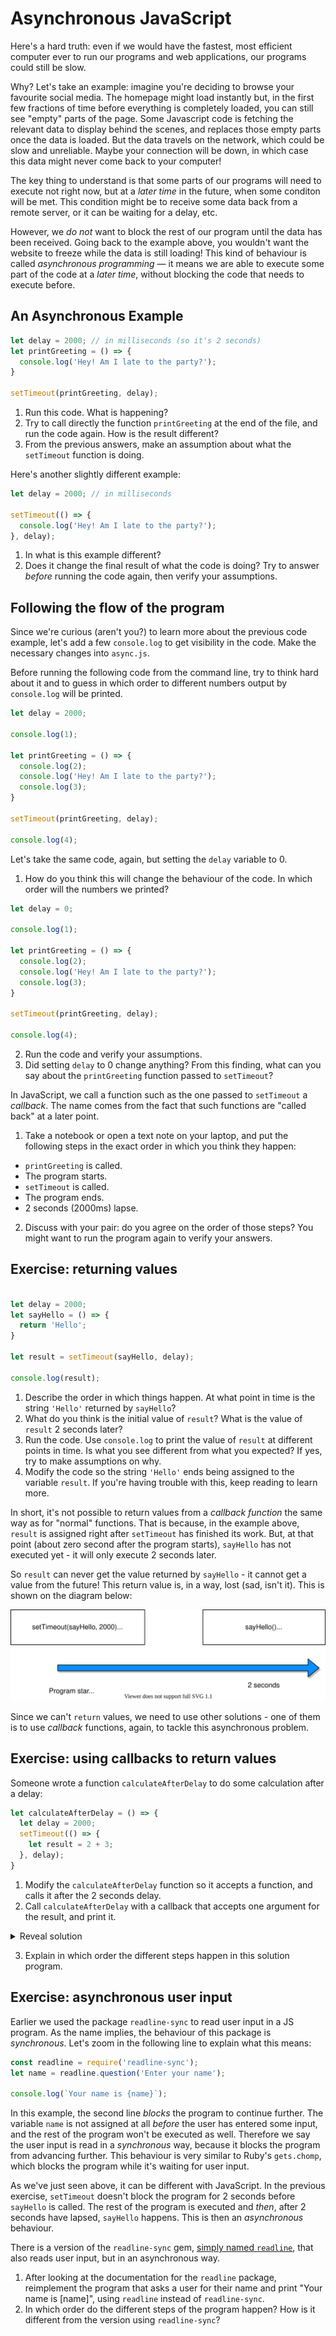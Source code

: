 # Asynchronous JavaScript

Here's a hard truth: even if we would have the fastest, most efficient computer ever to run our programs and web applications, our programs could still be slow. 

Why? Let's take an example: imagine you're deciding to browse your favourite social media. The homepage might load instantly but, in the first few fractions of time before everything is completely loaded, you can still see "empty" parts of the page. Some Javascript code is fetching the relevant data to display behind the scenes, and replaces those empty parts once the data is loaded. But the data travels on the network, which could be slow and unreliable. Maybe your connection will be down, in which case this data might never come back to your computer!

The key thing to understand is that some parts of our programs will need to execute not right now, but at a *later time* in the future, when some conditon will be met. This condition might be to receive some data back from a remote server, or it can be waiting for a delay, etc.

However, we *do not* want to block the rest of our program until the data has been received. Going back to the example above, you wouldn't want the website to freeze while the data is still loading! This kind of behaviour is called *asynchronous programming* — it means we are able to execute some part of the code at a *later time*, without blocking the code that needs to execute before.

## An Asynchronous Example

```javascript
let delay = 2000; // in milliseconds (so it's 2 seconds)
let printGreeting = () => {
  console.log('Hey! Am I late to the party?');
}

setTimeout(printGreeting, delay);
```

1. Run this code. What is happening? 
2. Try to call directly the function `printGreeting` at the end of the file, and run the code again. How is the result different?
3. From the previous answers, make an assumption about what the `setTimeout` function is doing. 

Here's another slightly different example:
```javascript
let delay = 2000; // in milliseconds

setTimeout(() => {
  console.log('Hey! Am I late to the party?');
}, delay);
```

1. In what is this example different? 
2. Does it change the final result of what the code is doing? Try to answer *before* running the code again, then verify your assumptions.

## Following the flow of the program

Since we're curious (aren't you?) to learn more about the previous code example, let's add a few `console.log` to get visibility in the code. Make the necessary changes into `async.js`.

Before running the following code from the command line, try to think hard about it and to guess in which order to different numbers output by `console.log` will be printed. 

```javascript
let delay = 2000;

console.log(1);

let printGreeting = () => {
  console.log(2);
  console.log('Hey! Am I late to the party?');
  console.log(3);
}

setTimeout(printGreeting, delay);

console.log(4);
```

Let's take the same code, again, but setting the `delay` variable to 0. 

 1. How do you think this will change the behaviour of the code. In which order will the numbers we printed?

```javascript
let delay = 0;

console.log(1);

let printGreeting = () => {
  console.log(2);
  console.log('Hey! Am I late to the party?');
  console.log(3);
}

setTimeout(printGreeting, delay);

console.log(4);
```

 2. Run the code and verify your assumptions. 
 3. Did setting `delay` to 0 change anything? From this finding, what can you say about the `printGreeting` function passed to `setTimeout`? 

In JavaScript, we call a function such as the one passed to `setTimeout` a *callback*. The name comes from the fact that such functions are "called back" at a later point.

1. Take a notebook or open a text note on your laptop, and put the following steps in the exact order in which you think they happen: 
  * `printGreeting` is called.
  * The program starts.
  * `setTimeout` is called.
  * The program ends.
  * 2 seconds (2000ms) lapse.  
2. Discuss with your pair: do you agree on the order of those steps? You might want to run the program again to verify your answers.

## Exercise: returning values

```javascript

let delay = 2000;
let sayHello = () => {
  return 'Hello';
}

let result = setTimeout(sayHello, delay);

console.log(result);
```

1. Describe the order in which things happen. At what point in time is the string `'Hello'` returned by `sayHello`?
2. What do you think is the initial value of `result`? What is the value of `result` 2 seconds later?
3. Run the code. Use `console.log` to print the value of `result` at different points in time. Is what you see different from what you expected? If yes, try to make assumptions on why.
4. Modify the code so the string `'Hello'` ends being assigned to the variable `result`. If you're having trouble with this, keep reading to learn more.


In short, it's not possible to return values from a *callback function* the same way as for "normal" functions. That is because, in the example above, `result` is assigned right after `setTimeout` has finished its work. But, at that point (about zero second after the program starts), `sayHello` has not executed yet - it will only execute 2 seconds later.

So `result` can never get the value returned by `sayHello` - it cannot get a value from the future! This return value is, in a way, lost (sad, isn't it). This is shown on the diagram below:

![Diagram](images/async-return-value.svg)

Since we can't `return` values, we need to use other solutions - one of them is to use *callback* functions, again, to tackle this asynchronous problem.

## Exercise: using callbacks to return values

Someone wrote a function `calculateAfterDelay` to do some calculation after a delay:

```javascript
let calculateAfterDelay = () => {
  let delay = 2000;
  setTimeout(() => {
    let result = 2 + 3;
  }, delay);
}
```

1. Modify the `calculateAfterDelay` function so it accepts a function, and calls it after the 2 seconds delay.
2. Call `calculateAfterDelay` with a callback that accepts one argument for the result, and print it.

<details>
<summary>Reveal solution</summary>

```javascript
let calculateAfterDelay = (callback) => {
  let delay = 2000;
  setTimeout(() => {
    let result = 2 + 3;
    callback(result);
  }, delay);
}

calculateAfterDelay((result) => {
  console.log(result);
})
```

</details>

3. Explain in which order the different steps happen in this solution program.

## Exercise: asynchronous user input

Earlier we used the package `readline-sync` to read user input in a JS program. As the name implies, the behaviour of this package is *synchronous*. Let's zoom in the following line to explain what this means:

```javascript
const readline = require('readline-sync');
let name = readline.question('Enter your name');

console.log(`Your name is {name}`);
```

In this example, the second line *blocks* the program to continue further. The variable `name` is not assigned at all *before* the user has entered some input, and the rest of the program won't be executed as well. Therefore we say the user input is read in a *synchronous* way, because it blocks the program from advancing further. This behaviour is very similar to Ruby's `gets.chomp`, which blocks the program while it's waiting for user input.

As we've just seen above, it can be different with JavaScript. In the previous exercise, `setTimeout` doesn't block the program for 2 seconds before `sayHello` is called. The rest of the program is executed and *then*, after 2 seconds have lapsed, `sayHello` happens. This is then an *asynchronous* behaviour.

There is a version of the `readline-sync` gem, [simply named `readline`](https://node.readthedocs.io/en/stable/api/readline/), that also reads user input, but in an asynchronous way.

1. After looking at the documentation for the `readline` package, reimplement the program that asks a user for their name and print "Your name is [name]", using `readline` instead of `readline-sync`.
2. In which order do the different steps of the program happen? How is it different from the version using `readline-sync`?